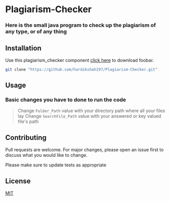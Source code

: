 # Plagiarism-Checker
### Here is the small java program to check up the plagiarism of any type, or of any thing

## Installation

Use this plagiarism_checker component [click here](https://github.com/hardikshah197/Plagiarism-Checker.git) to download foobar.

```bash
git clone "https://github.com/hardikshah197/Plagiarism-Checker.git"
```

## Usage
### Basic changes you have to done to run the code
>Change `Folder_Path` value with your directory path where all your files lay
>Change `SearchFile_Path` value with your answered or key valued file's path


## Contributing
Pull requests are welcome. For major changes, please open an issue first to discuss what you would like to change.

Please make sure to update tests as appropriate

## License
[MIT](https://choosealicense.com/licenses/mit/)
